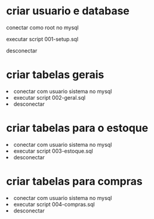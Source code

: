 # criar usuario e database
<p> conectar como root no mysql
<p> executar script 001-setup.sql
<p> desconectar


# criar tabelas gerais
<li> conectar com usuario sistema no mysql
<li> executar script 002-geral.sql
<li> desconectar

# criar tabelas para o estoque
<li> conectar com usuario sistema no mysql
<li> executar script 003-estoque.sql
<li> desconectar

# criar tabelas para compras
<li> conectar com usuario sistema no mysql
<li> executar script 004-compras.sql
<li> desconectar
